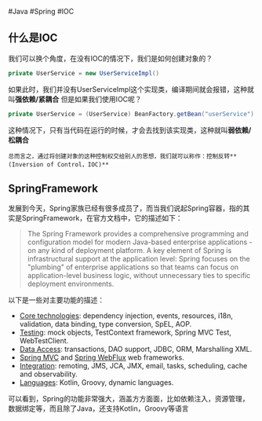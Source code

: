#Java #Spring #IOC
## 什么是IOC
我们可以换个角度，在没有IOC的情况下，我们是如何创建对象的？
```java
private UserService = new UserServiceImpl()
```
如果此时，我们并没有UserServiceImpl这个实现类，编译期间就会报错，这种就叫**强依赖/紧耦合**
但是如果我们使用IOC呢？
```java
private UserService = (UserService) BeanFactory.getBean("userService")
```
这种情况下，只有当代码在运行的时候，才会去找到该实现类，这种就叫**弱依赖/松耦合**
```ad-note
总而言之，通过将创建对象的这种控制权交给别人的思想，我们就可以称作：控制反转**(Inversion of Control，IOC)**
```
## SpringFramework
发展到今天，Spring家族已经有很多成员了，而当我们说起Spring容器，指的其实是SpringFramework，在官方文档中，它的描述如下：
>The Spring Framework provides a comprehensive programming and configuration model for modern Java-based enterprise applications - on any kind of deployment platform.
>A key element of Spring is infrastructural support at the application level: Spring focuses on the "plumbing" of enterprise applications so that teams can focus on application-level business logic, without unnecessary ties to specific deployment environments.

以下是一些对主要功能的描述：
- [Core technologies](https://docs.spring.io/spring-framework/reference/core.html): dependency injection, events, resources, i18n, validation, data binding, type conversion, SpEL, AOP.
- [Testing](https://docs.spring.io/spring-framework/reference/testing.html#testing): mock objects, TestContext framework, Spring MVC Test, WebTestClient.
- [Data Access](https://docs.spring.io/spring-framework/reference/data-access.html): transactions, DAO support, JDBC, ORM, Marshalling XML.
- [Spring MVC](https://docs.spring.io/spring-framework/reference/web.html) and [Spring WebFlux](https://docs.spring.io/spring-framework/reference/web-reactive.html) web frameworks.
- [Integration](https://docs.spring.io/spring-framework/reference/integration.html): remoting, JMS, JCA, JMX, email, tasks, scheduling, cache and observability.
- [Languages](https://docs.spring.io/spring-framework/reference/languages.html): Kotlin, Groovy, dynamic languages.

可以看到，Spring的功能非常强大，涵盖方方面面，比如依赖注入，资源管理，数据绑定等，而且除了Java，还支持Kotlin，Groovy等语言
